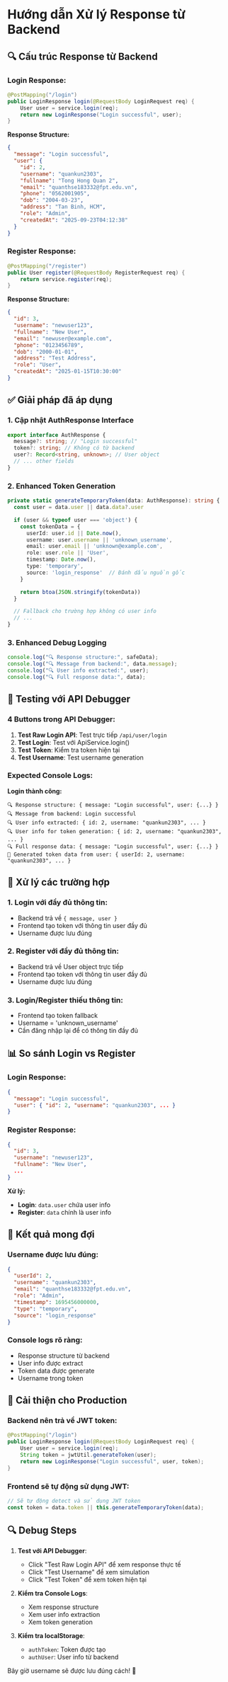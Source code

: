 # Hướng dẫn Xử lý Response từ Backend

## 🔍 Cấu trúc Response từ Backend

### Login Response:

```java
@PostMapping("/login")
public LoginResponse login(@RequestBody LoginRequest req) {
    User user = service.login(req);
    return new LoginResponse("Login successful", user);
}
```

**Response Structure:**

```json
{
  "message": "Login successful",
  "user": {
    "id": 2,
    "username": "quankun2303",
    "fullname": "Tong Hong Quan 2",
    "email": "quanthse183332@fpt.edu.vn",
    "phone": "0562001905",
    "dob": "2004-03-23",
    "address": "Tan Binh, HCM",
    "role": "Admin",
    "createdAt": "2025-09-23T04:12:38"
  }
}
```

### Register Response:

```java
@PostMapping("/register")
public User register(@RequestBody RegisterRequest req) {
    return service.register(req);
}
```

**Response Structure:**

```json
{
  "id": 3,
  "username": "newuser123",
  "fullname": "New User",
  "email": "newuser@example.com",
  "phone": "0123456789",
  "dob": "2000-01-01",
  "address": "Test Address",
  "role": "User",
  "createdAt": "2025-01-15T10:30:00"
}
```

## ✅ Giải pháp đã áp dụng

### 1. Cập nhật AuthResponse Interface

```typescript
export interface AuthResponse {
  message?: string; // "Login successful"
  token?: string; // Không có từ backend
  user?: Record<string, unknown>; // User object
  // ... other fields
}
```

### 2. Enhanced Token Generation

```typescript
private static generateTemporaryToken(data: AuthResponse): string {
  const user = data.user || data.data?.user

  if (user && typeof user === 'object') {
    const tokenData = {
      userId: user.id || Date.now(),
      username: user.username || 'unknown_username',
      email: user.email || 'unknown@example.com',
      role: user.role || 'User',
      timestamp: Date.now(),
      type: 'temporary',
      source: 'login_response'  // Đánh dấu nguồn gốc
    }

    return btoa(JSON.stringify(tokenData))
  }

  // Fallback cho trường hợp không có user info
  // ...
}
```

### 3. Enhanced Debug Logging

```typescript
console.log("🔍 Response structure:", safeData);
console.log("🔍 Message from backend:", data.message);
console.log("🔍 User info extracted:", user);
console.log("🔍 Full response data:", data);
```

## 🧪 Testing với API Debugger

### 4 Buttons trong API Debugger:

1. **Test Raw Login API**: Test trực tiếp `/api/user/login`
2. **Test Login**: Test với ApiService.login()
3. **Test Token**: Kiểm tra token hiện tại
4. **Test Username**: Test username generation

### Expected Console Logs:

**Login thành công:**

```
🔍 Response structure: { message: "Login successful", user: {...} }
🔍 Message from backend: Login successful
🔍 User info extracted: { id: 2, username: "quankun2303", ... }
🔍 User info for token generation: { id: 2, username: "quankun2303", ... }
🔍 Full response data: { message: "Login successful", user: {...} }
🔑 Generated token data from user: { userId: 2, username: "quankun2303", ... }
```

## 🔧 Xử lý các trường hợp

### 1. Login với đầy đủ thông tin:

- Backend trả về `{ message, user }`
- Frontend tạo token với thông tin user đầy đủ
- Username được lưu đúng

### 2. Register với đầy đủ thông tin:

- Backend trả về User object trực tiếp
- Frontend tạo token với thông tin user đầy đủ
- Username được lưu đúng

### 3. Login/Register thiếu thông tin:

- Frontend tạo token fallback
- Username = 'unknown_username'
- Cần đăng nhập lại để có thông tin đầy đủ

## 📊 So sánh Login vs Register

### Login Response:

```json
{
  "message": "Login successful",
  "user": { "id": 2, "username": "quankun2303", ... }
}
```

### Register Response:

```json
{
  "id": 3,
  "username": "newuser123",
  "fullname": "New User",
  ...
}
```

**Xử lý:**

- **Login**: `data.user` chứa user info
- **Register**: `data` chính là user info

## 🎯 Kết quả mong đợi

### Username được lưu đúng:

```json
{
  "userId": 2,
  "username": "quankun2303",
  "email": "quanthse183332@fpt.edu.vn",
  "role": "Admin",
  "timestamp": 1695456000000,
  "type": "temporary",
  "source": "login_response"
}
```

### Console logs rõ ràng:

- Response structure từ backend
- User info được extract
- Token data được generate
- Username trong token

## 🚀 Cải thiện cho Production

### Backend nên trả về JWT token:

```java
@PostMapping("/login")
public LoginResponse login(@RequestBody LoginRequest req) {
    User user = service.login(req);
    String token = jwtUtil.generateToken(user);
    return new LoginResponse("Login successful", user, token);
}
```

### Frontend sẽ tự động sử dụng JWT:

```typescript
// Sẽ tự động detect và sử dụng JWT token
const token = data.token || this.generateTemporaryToken(data);
```

## 🔍 Debug Steps

1. **Test với API Debugger**:

   - Click "Test Raw Login API" để xem response thực tế
   - Click "Test Username" để xem simulation
   - Click "Test Token" để xem token hiện tại

2. **Kiểm tra Console Logs**:

   - Xem response structure
   - Xem user info extraction
   - Xem token generation

3. **Kiểm tra localStorage**:
   - `authToken`: Token được tạo
   - `authUser`: User info từ backend

Bây giờ username sẽ được lưu đúng cách! 🎉

